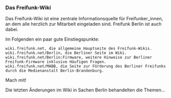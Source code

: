 
### Das Freifunk-Wiki

Das Freifunk-Wiki ist eine zentrale Informationsquelle für Freifunker_innen, an dem alle herzlich zur Mitarbeit eingeladen sind. Freifunk Berlin ist auch dabei.

Im Folgenden ein paar gute Einstiegspunkte:

    wiki.freifunk.net, die allgemeine Hauptseite des Freifunk-Wikis.
    wiki.freifunk.net/Berlin, die Berliner Seite im Wiki.
    wiki.freifunk.net/Berlin:Firmware, weitere Hinweise zur Berliner Freifunk-Firmware inklusive Häufigen Fragen.
    wiki.freifunk.net/MABB, die Seite zur Förderung des Berliner Freifunks durch die Medienanstalt Berlin-Brandenburg.

Mach mit!

Die letzten Änderungen im Wiki in Sachen Berlin behandelten die Themen...
<!-- Berlin:Standorte:Kosmos • Berlin:Standorte:Rathaus Neukoelln • Berlin:Testbed -->
